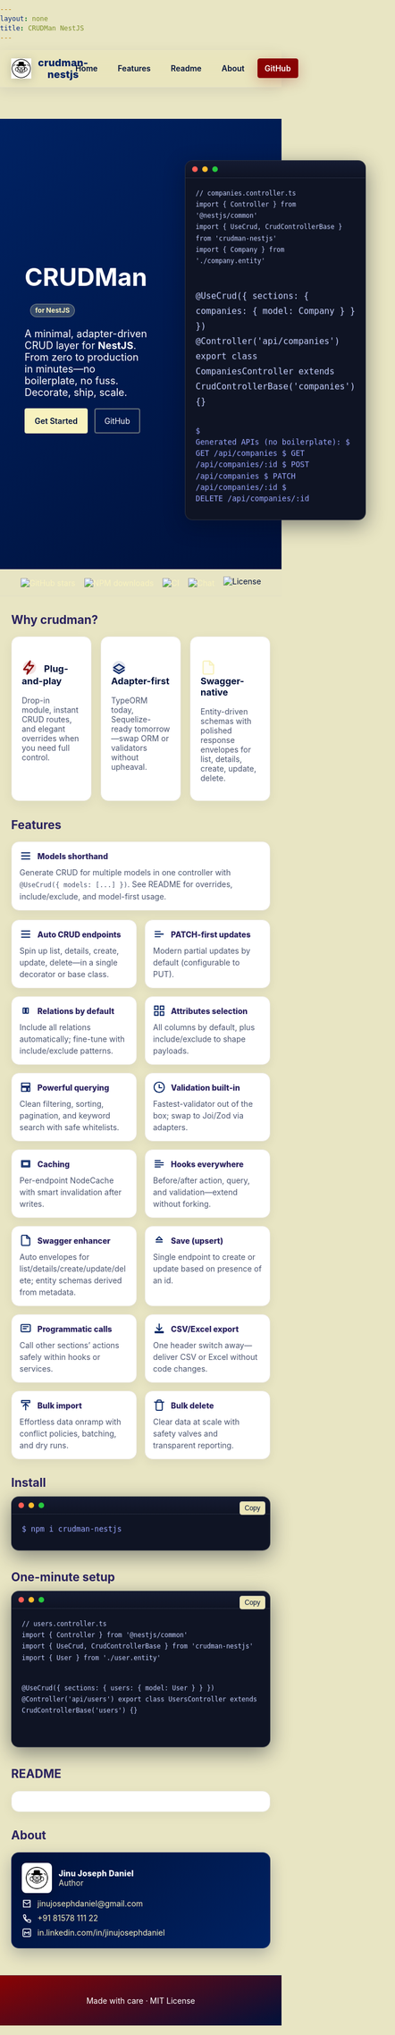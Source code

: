 ```yaml
---
layout: none
title: CRUDMan NestJS
---
```


<style>
  @import url('https://fonts.googleapis.com/css2?family=Plus+Jakarta+Sans:wght@400;500;600;700&display=swap');
  :root {
    --royal-crimson: #890304;
    --royal-navy: #00113a;
    --royal-purple: #002263;
    --royal-gold: #f8f2bf;
    --royal-cream: #e8e5c3;
    --accent-a: #890304; /* crimson */
    --accent-b: #002263; /* royal blue */
    --accent-c: #f8f2bf; /* soft gold */
  }
  html, body { margin: 0; padding: 0; font-family: 'Plus Jakarta Sans', Inter, ui-sans-serif, system-ui, -apple-system, Segoe UI, Roboto, Helvetica, Arial, "Apple Color Emoji", "Segoe UI Emoji"; background: var(--royal-cream); color: var(--royal-navy); scroll-behavior: smooth; }
  a { color: var(--royal-gold); text-decoration: none; }
  .hero { display: grid; grid-template-columns: 1fr 1fr; align-items: center; gap: 24px; padding: 72px 24px 56px; background: linear-gradient(140deg, var(--royal-purple), var(--royal-navy)); color: white; }
  .hero h1 { font-size: 44px; line-height: 1.1; margin: 0 0 12px; }
  .hero p { font-size: 18px; opacity: .95; }
  .hero .cta { margin-top: 18px; display: flex; gap: 12px; }
  .btn { padding: 12px 16px; border-radius: 4px; border: 2px solid rgba(255,255,255,.2); color: white; }
  .btn.primary { background: var(--royal-gold); color: var(--royal-navy); border-color: var(--royal-gold); font-weight: 600; }
  .btn { border-color: rgba(248,242,191,.4) }
  .container { max-width: 1060px; margin: 0 auto; padding: 0 20px; }
  .badge-nest { display:inline-block; margin-left: 10px; padding: 4px 8px; font-size: 12px; border-radius: 999px; background: rgba(248,242,191,.2); color: var(--royal-gold); border: 1px solid rgba(248,242,191,.4); font-weight: 700 }
  .logo-wrap { display:flex; justify-content:center; }
  .logo-badge { background: #fff; border-radius: 999px; padding: 12px; box-shadow: 0 6px 22px rgba(0,0,0,.25); display:inline-block; }
  .logo { width: 180px; filter: drop-shadow(0 6px 18px rgba(0,0,0,.2)); }
  /* Terminal window */
  .terminal { border-radius: 14px; background: #0f1424; color: #e8ecff; border: 1px solid rgba(255,255,255,.12); box-shadow: 0 10px 36px rgba(4,10,28,.45); overflow: hidden; }
  .terminal .tbar { display:flex; align-items:center; gap:8px; padding: 10px 12px; background: linear-gradient(180deg, #151b32, #0f1424); border-bottom: 1px solid rgba(255,255,255,.08); }
  .terminal .dot { width: 10px; height: 10px; border-radius: 50%; display:inline-block; }
  .terminal .dot.red { background: #ff5f56 }
  .terminal .dot.amber { background: #ffbd2e }
  .terminal .dot.green { background: #27c93f }
  .terminal .tbody { padding: 16px 18px; font-family: ui-monospace, SFMono-Regular, Menlo, Monaco, Consolas, "Liberation Mono", "Courier New", monospace; font-size: 13.5px; line-height: 1.5; }
  .terminal pre { margin: 0 0 12px; white-space: pre-wrap; }
  .terminal code, .terminal kbd { color: #c7d2ff }
  .terminal .prompt { color: #9ca8ff }
  /* Floating terminal animation */
  @keyframes gentleFloat { 0% { transform: translateY(0) } 50% { transform: translateY(-10px) } 100% { transform: translateY(0) } }
  .terminal { animation: gentleFloat 8s ease-in-out infinite; }
  .grid { display: grid; grid-template-columns: repeat(3, 1fr); gap: 16px; }
  .card { background: white; border-radius: 14px; padding: 18px; border: 1px solid #e9e6da; box-shadow: 0 6px 20px rgba(11,31,58,.06); }
  .muted { color: #4c5670; }
  /* Feature cards */
  .feat-grid { display: grid; grid-template-columns: repeat(3, minmax(0, 1fr)); gap: 14px; margin: 16px 0 }
  @media (max-width: 960px) { .feat-grid { grid-template-columns: repeat(2, minmax(0, 1fr)) } }
  @media (max-width: 640px) { .feat-grid { grid-template-columns: 1fr } }
  .feat-card { background: #fff; border-radius: 14px; border: 1px solid #e9e6da; padding: 14px; box-shadow: 0 6px 18px rgba(0,17,58,.06); transition: transform .2s ease, box-shadow .2s ease, border-color .2s ease }
  .feat-card:hover { transform: translateY(-3px); box-shadow: 0 12px 28px rgba(0,17,58,.10); border-color: #e2dfc6 }
  .feat-head { display:flex; align-items:center; gap: 10px; margin-bottom: 8px }
  .feat-icon { width: 22px; height: 22px; stroke: var(--royal-purple); fill: none; stroke-width: 2; stroke-linecap: round; stroke-linejoin: round }
  .feat-title { font-weight: 800; color: #2a225f }
  .feat-desc { color: #4c5670; font-size: 14px; line-height: 1.5 }
  /* Icons */
  .icon { width: 20px; height: 20px; vertical-align: -4px; margin-right: 8px; }
  .ticon { width: 16px; height: 16px; vertical-align: -2px; margin-right: 6px; opacity: 0.9 }
  .icon, .ticon { stroke: currentColor; fill: none; stroke-width: 2; stroke-linecap: round; stroke-linejoin: round }
  .icon-badge { width: 28px; height: 28px; vertical-align: -6px; margin-right: 8px }
  .footer { text-align:center; padding: 36px 24px; color: #ffffff; background: linear-gradient(160deg, var(--royal-crimson), var(--royal-navy)); border-top: 1px solid rgba(255,255,255,.12); margin-top: 48px; }
  /* Author card */
  .author-card { background: linear-gradient(135deg, var(--royal-navy), var(--royal-purple)); color: #fff; border-radius: 14px; padding: 18px; border: 1px solid rgba(255,255,255,.12); box-shadow: 0 10px 28px rgba(0,17,58,.25); }
  .author-header { display:flex; align-items:center; gap: 12px; margin-bottom: 10px }
  .author-avatar { width: 42px; height: 42px; border-radius: 8px; background: #fff; padding: 6px; box-shadow: 0 4px 16px rgba(0,0,0,.2) }
  .author-name { font-weight: 800; letter-spacing: .2px }
  .author-contacts { display:grid; grid-template-columns: 1fr; gap: 8px; }
  .author-row { display:flex; align-items:center; gap: 10px; }
  .author-row a { color: var(--royal-gold) }
  .aicon { width: 18px; height: 18px; stroke: #fff; fill: none; stroke-width: 2; stroke-linecap: round; stroke-linejoin: round }
  /* Animations */
  @keyframes fadeUp { from { opacity: 0; transform: translateY(16px); } to { opacity: 1; transform: translateY(0); } }
  @keyframes float { 0% { transform: translateY(0) } 50% { transform: translateY(-6px) } 100% { transform: translateY(0) } }
  .hero h1 { animation: fadeUp .6s ease-out both; }
  .hero p { animation: fadeUp .7s ease-out both; }
  .hero .cta { animation: fadeUp .8s ease-out both; }
  .logo { animation: float 4s ease-in-out infinite; }
  .card { animation: fadeUp .6s ease-out both; }
  .card:nth-child(2) { animation-delay: .1s }
  .card:nth-child(3) { animation-delay: .2s }
  /* Header */
  .site-header { position: sticky; top: 0; z-index: 60; background: rgba(232,229,195,0.75); backdrop-filter: saturate(180%) blur(14px); border-bottom: 1px solid #e2dfc6; box-shadow: 0 6px 24px rgba(0,17,58,0.08); }
  .site-header .nav { display:flex; align-items:center; justify-content:space-between; max-width:1060px; margin:0 auto; padding: 12px 20px; }
  .site-header .brand { display:flex; align-items:center; gap:12px; color: var(--royal-purple); font-weight: 800; letter-spacing: .2px; font-size: 18px; }
  .site-header .brand img { width: 36px; height: 36px; filter: drop-shadow(0 2px 8px rgba(11,31,58,.2)); }
  .site-header .links { display:flex; gap: 10px; align-items:center; }
  .site-header .links a { color: var(--royal-navy); padding: 8px 12px; border-radius: 4px; border: 1px solid transparent; transition: all .2s ease; font-weight: 600; }
  .site-header .links a:hover { background:#f3efe0; border-color: #e8dfc4; transform: translateY(-1px) }
  .site-header .links a.active { background: var(--royal-gold); color: var(--royal-navy); border-color: #e2dfc6; box-shadow: 0 2px 8px rgba(0,17,58,.12) }
  .site-header .links .cta-gh { background: var(--royal-crimson); color: #fff; border-color: var(--royal-crimson); box-shadow: 0 6px 24px rgba(137,3,4,.25); }
  .site-header .links .cta-gh:hover { filter: brightness(1.05) }
  /* Trust row */
  .trust { display:flex; align-items:center; justify-content:center; gap: 16px; padding: 12px 16px; background: rgba(232,229,195,.6); border-top: 1px solid #e2dfc6; border-bottom: 1px solid #e2dfc6 }
  .trust img { height: 22px }
  /* Copy buttons and toast */
  .copy-btn { position: absolute; top: 8px; right: 8px; font-size: 12px; background: rgba(248,242,191,.95); color: #00113a; border: 1px solid #e2dfc6; border-radius: 4px; padding: 4px 8px; cursor: pointer }
  .copy-btn:hover { filter: brightness(0.98) }
  pre { position: relative }
  .toast { position: fixed; right: 16px; bottom: 16px; background: linear-gradient(135deg, var(--royal-purple), var(--royal-navy)); color: #fff; padding: 10px 14px; border-radius: 8px; box-shadow: 0 10px 28px rgba(0,17,58,.25); opacity: 0; transform: translateY(8px); transition: all .2s ease; pointer-events: none; z-index: 80 }
  .toast.show { opacity: 1; transform: translateY(0) }
  /* WhatsApp widget */
  .wa-widget { position: fixed; right: 18px; bottom: 84px; z-index: 70; display: flex; align-items: center; gap: 8px; text-decoration: none; background: #25D366; color: #00113a; padding: 10px 12px; border-radius: 999px; box-shadow: 0 10px 24px rgba(0,0,0,.2); border: 1px solid rgba(0,0,0,.08) }
  .wa-widget:hover { filter: brightness(1.05); transform: translateY(-1px) }
  .wa-icon { width: 18px; height: 18px; fill: #00113a }
</style>

<header class="site-header">
  <div class="nav">
    <div class="brand"><img src="assets/crudman-logo.svg" alt="logo" /> crudman-nestjs</div>
    <nav class="links">
      <a href="#home">Home</a>
      <a href="#features">Features</a>
      <a href="#readme">Readme</a>
      <a href="#about">About</a>
      <a class="cta-gh" href="https://github.com/jinujd/crudman-nestjs" target="_blank" rel="noopener">GitHub</a>
    </nav>
  </div>
</header>

<section id="home" class="hero">
  <div class="container">
    <h1>CRUDMan <span class="badge-nest">for NestJS</span></h1>
    <p>A minimal, adapter-driven CRUD layer for <strong>NestJS</strong>. From zero to production in minutes—no boilerplate, no fuss. Decorate, ship, scale.</p>
    <div class="cta">
      <a class="btn primary" href="https://github.com/jinujd/crudman-nestjs#readme">Get Started</a>
      <a class="btn" href="https://github.com/jinujd/crudman-nestjs">GitHub</a>
    </div>
  </div>
  <div style="padding: 8px 24px">
    <div class="terminal">
      <div class="tbar"><span class="dot red"></span><span class="dot amber"></span><span class="dot green"></span></div>
      <div class="tbody">
        <pre><code>// companies.controller.ts
import { Controller } from '@nestjs/common'
import { UseCrud, CrudControllerBase } from 'crudman-nestjs'
import { Company } from './company.entity'

@UseCrud({ sections: { companies: { model: Company } } })
@Controller('api/companies')
export class CompaniesController extends CrudControllerBase('companies') {}</code></pre>
        <pre class="prompt">$ Generated APIs (no boilerplate):
$ GET    /api/companies
$ GET    /api/companies/:id
$ POST   /api/companies
$ PATCH  /api/companies/:id
$ DELETE /api/companies/:id</pre>
      </div>
    </div>
  </div>
</section>

<div class="trust">
  <a href="https://github.com/jinujd/crudman-nestjs" target="_blank" rel="noopener"><img alt="GitHub stars" src="https://img.shields.io/github/stars/jinujd/crudman-nestjs?style=flat&color=00113a&labelColor=f8f2bf&label=stars"></a>
  <a href="https://www.npmjs.com/package/crudman-nestjs" target="_blank" rel="noopener"><img alt="NPM downloads" src="https://img.shields.io/npm/dm/crudman-nestjs.svg?logo=npm&logoColor=white&color=00113a&labelColor=f8f2bf&label=downloads"></a>
  <a href="https://github.com/jinujd/crudman-nestjs/actions" target="_blank" rel="noopener"><img alt="CI" src="https://img.shields.io/github/actions/workflow/status/jinujd/crudman-nestjs/node.js.yml?branch=main&label=CI&color=00113a&labelColor=f8f2bf"></a>
  <a href="https://github.com/jinujd/crudman-nestjs/discussions" target="_blank" rel="noopener"><img alt="Chat" src="https://img.shields.io/badge/Chat-Discussions-00113a.svg?labelColor=f8f2bf"></a>
  <img alt="License" src="https://img.shields.io/badge/license-MIT-00113a.svg?labelColor=f8f2bf">
 </div>

<div class="container">
  <h2 id="features" style="color:#2a225f">Why crudman?</h2>
  <div class="grid">
    <div class="card">
      <h3>
        <svg class="icon-badge" viewBox="0 0 24 24" style="color:var(--accent-a)">
          <circle cx="12" cy="12" r="10" fill="currentColor" opacity=".12"/>
          <path d="M13 2L3 15h7l-2 7 10-13h-7z" stroke="currentColor" fill="none" stroke-width="2" stroke-linecap="round" stroke-linejoin="round"/>
        </svg>
        Plug-and-play
      </h3>
      <p class="muted">Drop-in module, instant CRUD routes, and elegant overrides when you need full control.</p>
    </div>
    <div class="card">
      <h3>
        <svg class="icon-badge" viewBox="0 0 24 24" style="color:var(--accent-b)">
          <circle cx="12" cy="12" r="10" fill="currentColor" opacity=".12"/>
          <path d="M4 12l8-5 8 5-8 5-8-5z" stroke="currentColor" fill="none" stroke-width="2" stroke-linecap="round" stroke-linejoin="round"/>
          <path d="M4 16l8 5 8-5" stroke="currentColor" fill="none" stroke-width="2" stroke-linecap="round" stroke-linejoin="round"/>
        </svg>
        Adapter-first
      </h3>
      <p class="muted">TypeORM today, Sequelize-ready tomorrow—swap ORM or validators without upheaval.</p>
    </div>
    <div class="card">
      <h3>
        <svg class="icon-badge" viewBox="0 0 24 24" style="color:var(--accent-c)">
          <circle cx="12" cy="12" r="10" fill="currentColor" opacity=".12"/>
          <path d="M14 2H6a2 2 0 0 0-2 2v16a2 2 0 0 0 2 2h12a2 2 0 0 0 2-2V8z" stroke="currentColor" fill="none" stroke-width="2" stroke-linecap="round" stroke-linejoin="round"/>
          <path d="M14 2v6h6" stroke="currentColor" fill="none" stroke-width="2" stroke-linecap="round" stroke-linejoin="round"/>
        </svg>
        Swagger-native
      </h3>
      <p class="muted">Entity-driven schemas with polished response envelopes for list, details, create, update, delete.</p>
    </div>
  </div>

  <h2 style="color:#2a225f">Features</h2>
  <div class="feat-card" style="margin-bottom:12px">
    <div class="feat-head"><svg class="feat-icon" viewBox="0 0 24 24"><path d="M4 6h16M4 12h16M4 18h16"/></svg><div class="feat-title">Models shorthand</div></div>
    <div class="feat-desc">Generate CRUD for multiple models in one controller with <code>@UseCrud({ models: [...] })</code>. See README for overrides, include/exclude, and model-first usage.</div>
  </div>
  <div class="feat-grid">
    <div class="feat-card"><div class="feat-head"><svg class="feat-icon" viewBox="0 0 24 24"><path d="M4 6h16M4 12h16M4 18h16"/></svg><div class="feat-title">Auto CRUD endpoints</div></div><div class="feat-desc">Spin up list, details, create, update, delete—in a single decorator or base class.</div></div>
    <div class="feat-card"><div class="feat-head"><svg class="feat-icon" viewBox="0 0 24 24"><path d="M4 12h16M4 7h10M4 17h10"/></svg><div class="feat-title">PATCH-first updates</div></div><div class="feat-desc">Modern partial updates by default (configurable to PUT).</div></div>
    <div class="feat-card"><div class="feat-head"><svg class="feat-icon" viewBox="0 0 24 24"><path d="M7 7h4v10H7zM13 7h4v10h-4z"/></svg><div class="feat-title">Relations by default</div></div><div class="feat-desc">Include all relations automatically; fine-tune with include/exclude patterns.</div></div>
    <div class="feat-card"><div class="feat-head"><svg class="feat-icon" viewBox="0 0 24 24"><rect x="3" y="3" width="7" height="7"/><rect x="14" y="3" width="7" height="7"/><rect x="3" y="14" width="7" height="7"/><rect x="14" y="14" width="7" height="7"/></svg><div class="feat-title">Attributes selection</div></div><div class="feat-desc">All columns by default, plus include/exclude to shape payloads.</div></div>
    <div class="feat-card"><div class="feat-head"><svg class="feat-icon" viewBox="0 0 24 24"><path d="M4 4h16v6H4zM4 12h10v8H4zM16 12h4v8h-4z"/></svg><div class="feat-title">Powerful querying</div></div><div class="feat-desc">Clean filtering, sorting, pagination, and keyword search with safe whitelists.</div></div>
    <div class="feat-card"><div class="feat-head"><svg class="feat-icon" viewBox="0 0 24 24"><circle cx="12" cy="12" r="10"/><path d="M12 7v6h5"/></svg><div class="feat-title">Validation built-in</div></div><div class="feat-desc">Fastest-validator out of the box; swap to Joi/Zod via adapters.</div></div>
    <div class="feat-card"><div class="feat-head"><svg class="feat-icon" viewBox="0 0 24 24"><rect x="4" y="6" width="16" height="12"/><rect x="6" y="8" width="12" height="8"/></svg><div class="feat-title">Caching</div></div><div class="feat-desc">Per-endpoint NodeCache with smart invalidation after writes.</div></div>
    <div class="feat-card"><div class="feat-head"><svg class="feat-icon" viewBox="0 0 24 24"><path d="M4 6h10M4 10h16M4 14h16M4 18h10"/></svg><div class="feat-title">Hooks everywhere</div></div><div class="feat-desc">Before/after action, query, and validation—extend without forking.</div></div>
    <div class="feat-card"><div class="feat-head"><svg class="feat-icon" viewBox="0 0 24 24"><path d="M14 2H6a2 2 0 0 0-2 2v16a2 2 0 0 0 2 2h12a2 2 0 0 0 2-2V8z"/><path d="M14 2v6h6"/></svg><div class="feat-title">Swagger enhancer</div></div><div class="feat-desc">Auto envelopes for list/details/create/update/delete; entity schemas derived from metadata.</div></div>
    <div class="feat-card"><div class="feat-head"><svg class="feat-icon" viewBox="0 0 24 24"><path d="M12 5l6 6H6l6-6zM6 15h12"/></svg><div class="feat-title">Save (upsert)</div></div><div class="feat-desc">Single endpoint to create or update based on presence of an id.</div></div>
    <div class="feat-card"><div class="feat-head"><svg class="feat-icon" viewBox="0 0 24 24"><rect x="3" y="4" width="18" height="14" rx="2"/><path d="M7 8h10M7 12h6"/></svg><div class="feat-title">Programmatic calls</div></div><div class="feat-desc">Call other sections’ actions safely within hooks or services.</div></div>
    <div class="feat-card"><div class="feat-head"><svg class="feat-icon" viewBox="0 0 24 24"><path d="M12 3v12"/><path d="M7 10l5 5 5-5"/><rect x="4" y="18" width="16" height="2"/></svg><div class="feat-title">CSV/Excel export</div></div><div class="feat-desc">One header switch away—deliver CSV or Excel without code changes.</div></div>
    <div class="feat-card"><div class="feat-head"><svg class="feat-icon" viewBox="0 0 24 24"><path d="M12 21V9"/><path d="M7 14l5-5 5 5"/><rect x="4" y="3" width="16" height="4"/></svg><div class="feat-title">Bulk import</div></div><div class="feat-desc">Effortless data onramp with conflict policies, batching, and dry runs.</div></div>
    <div class="feat-card"><div class="feat-head"><svg class="feat-icon" viewBox="0 0 24 24"><path d="M3 6h18M6 6v14a2 2 0 0 0 2 2h8a2 2 0 0 0 2-2V6"/><path d="M8 6V4a2 2 0 0 1 2-2h4a2 2 0 0 1 2 2v2"/></svg><div class="feat-title">Bulk delete</div></div><div class="feat-desc">Clear data at scale with safety valves and transparent reporting.</div></div>
  </div>

  <h2 style="color:#2a225f">Install</h2>
  <div class="terminal" style="margin-bottom:16px; position: relative">
    <div class="tbar"><span class="dot red"></span><span class="dot amber"></span><span class="dot green"></span></div>
    <div class="tbody">
      <pre class="prompt">$ npm i crudman-nestjs</pre>
    </div>
    <button class="copy-btn" data-code="npm i crudman-nestjs" aria-label="Copy install command">Copy</button>
  </div>

  <h2 style="color:#2a225f">One-minute setup</h2>
  <div class="terminal" style="position: relative">
    <div class="tbar"><span class="dot red"></span><span class="dot amber"></span><span class="dot green"></span></div>
    <div class="tbody">
      <pre><code>// users.controller.ts
import { Controller } from '@nestjs/common'
import { UseCrud, CrudControllerBase } from 'crudman-nestjs'
import { User } from './user.entity'

@UseCrud({ sections: { users: { model: User } } })
@Controller('api/users')
export class UsersController extends CrudControllerBase('users') {}</code></pre>
    </div>
    <button class="copy-btn" data-code="@UseCrud({ sections: { users: { model: User } } })\n@Controller('api/users')\nexport class UsersController extends CrudControllerBase('users') {}" aria-label="Copy setup snippet">Copy</button>
  </div>

  <h2 id="readme" style="color:#2a225f">README</h2>
  <div id="readme-container" class="card" style="overflow:auto; max-height: 80vh"></div>

  <h2 id="about" style="color:#2a225f">About</h2>
  <div class="author-card">
    <div class="author-header">
      <div class="author-avatar"><img src="assets/crudman-logo.svg" alt="logo" style="width:100%; height:100%"/></div>
      <div>
        <div class="author-name">Jinu Joseph Daniel</div>
        <div class="muted" style="color:#e8e5c3">Author</div>
      </div>
    </div>
    <div class="author-contacts">
      <div class="author-row"><svg class="aicon" viewBox="0 0 24 24"><path d="M4 4h16v16H4z"/><path d="M4 7l8 6 8-6"/></svg><a href="mailto:jinujosephdaniel@gmail.com">jinujosephdaniel@gmail.com</a></div>
      <div class="author-row"><svg class="aicon" viewBox="0 0 24 24"><path d="M6.6 10.8a15 15 0 006.6 6.6l2.2-2.2a1 1 0 011.1-.2 11.6 11.6 0 003.5 1.1 1 1 0 011 .99V20a2 2 0 01-2 2A18 18 0 014 6a2 2 0 012-2h1.8a1 1 0 01.99 1 11.6 11.6 0 001.1 3.5 1 1 0 01-.2 1.1l-2.2 2.2z"/></svg><a href="tel:+918157811122">+91 81578 111 22</a></div>
      <div class="author-row"><svg class="aicon" viewBox="0 0 24 24"><rect x="3" y="3" width="18" height="18" rx="2"/><path d="M7 17v-7l5 3 5-3v7"/></svg><a href="https://in.linkedin.com/in/jinujosephdaniel" target="_blank" rel="noopener">in.linkedin.com/in/jinujosephdaniel</a></div>
    </div>
  </div>

</div>
<div class="footer">Made with care · MIT License</div>

<script>
  // Lightweight README fetch & render fallback if served via GitHub Pages without Jekyll plugins
  (async function() {
    try {
      const res = await fetch('https://raw.githubusercontent.com/jinujd/crudman-nestjs/main/README.md')
      if (!res.ok) return
      const md = await res.text()
      // Simple markdown renderer that preserves raw HTML in README, while protecting code blocks
      const codeBlocks = []
      let tmp = md.replace(/```([\s\S]*?)```/g, (_m, code) => {
        codeBlocks.push(code)
        return `@@CODEBLOCK_${codeBlocks.length - 1}@@`
      })
      // Headings, lists, quotes, inline code (keep existing HTML intact)
      let html = tmp
        .replace(/^###\s+(.*)$/gm, '<h3>$1</h3>')
        .replace(/^##\s+(.*)$/gm, '<h2>$1</h2>')
        .replace(/^#\s+(.*)$/gm, '<h1>$1</h1>')
        .replace(/^>\s?(.*)$/gm, '<blockquote>$1</blockquote>')
        .replace(/^\-\s+(.*)$/gm, '<li>$1</li>')
        .replace(/(<li>[^<]*<\/li>\n?)+/g, (block) => `<ul>${block}</ul>`)
        .replace(/`([^`]+)`/g, '<code>$1</code>')
        .replace(/\n\n/g, '<br/><br/>')
      // Restore fenced code blocks with escaped HTML inside (no copy buttons in README)
      html = html.replace(/@@CODEBLOCK_(\d+)@@/g, (_m, idx) => {
        const i = Number(idx)
        const esc = String(codeBlocks[i]).replace(/[&<>]/g, (c) => ({ '&': '&amp;', '<': '&lt;', '>': '&gt;' }[c]))
        return `<pre><code>${esc}</code></pre>`
      })
      const el = document.getElementById('readme-container')
      if (el) {
        el.innerHTML = html
        // Fix image paths from README (e.g., docs/assets/ → assets/ for GitHub Pages docs root)
        const imgs = el.querySelectorAll('img')
        imgs.forEach((img) => {
          const raw = img.getAttribute('src') || ''
          const fix = (s) => {
            if (/^https?:\/\//i.test(s)) return s
            let x = s.replace(/^\.\/?/, '').replace(/^\//, '')
            if (x.startsWith('docs/assets/')) return 'assets/' + x.slice('docs/assets/'.length)
            if (x.startsWith('docs/')) return x.replace(/^docs\//, '')
            if (x.startsWith('assets/assets/')) return x.replace(/^assets\/assets\//, 'assets/')
            return x
          }
          const fixed = fix(raw)
          if (fixed !== raw) img.setAttribute('src', fixed)
        })
      }
    } catch {}
  })()

  // Active section highlighting
  (function() {
    const links = Array.from(document.querySelectorAll('.site-header .links a[href^="#"]'))
    const map = new Map()
    links.forEach(a => {
      const id = a.getAttribute('href').slice(1)
      const sec = document.getElementById(id)
      if (sec) map.set(sec, a)
    })
    const setActive = (el) => {
      links.forEach(l => l.classList.remove('active'))
      if (el) el.classList.add('active')
    }
    const io = new IntersectionObserver((entries) => {
      let topMost = null
      entries.forEach(e => {
        if (e.isIntersecting) {
          if (!topMost || e.boundingClientRect.top < topMost.boundingClientRect.top) topMost = e
        }
      })
      if (topMost) setActive(map.get(topMost.target))
    }, { rootMargin: '-20% 0px -70% 0px', threshold: [0, 0.25, 0.5, 0.75, 1] })
    map.forEach((_, sec) => io.observe(sec))
    // Also update on click
    links.forEach(a => a.addEventListener('click', () => {
      setTimeout(() => setActive(a), 100)
    }))
  })()

  // Copy handling for terminal cards + toast
  (function() {
    const toast = document.createElement('div')
    toast.className = 'toast'
    toast.textContent = 'Copied to clipboard'
    document.body.appendChild(toast)
    const showToast = () => { toast.classList.add('show'); setTimeout(() => toast.classList.remove('show'), 1200) }
    document.addEventListener('click', async (e) => {
      const t = e.target
      if (t && t.classList && t.classList.contains('copy-btn')) {
        const code = t.getAttribute('data-code') || ''
        try { await navigator.clipboard.writeText(code); showToast() } catch {}
      }
    })
  })()
</script>

<!-- WhatsApp Chat with Author (GetButton.io) -->
<script type="text/javascript">
  (function () {
    var options = {
      whatsapp: "+918157811122",
      call_to_action: "Chat with author",
      position: "right",
    };
    var proto = document.location.protocol, host = "getbutton.io", url = proto + "//static." + host;
    var s = document.createElement('script'); s.type = 'text/javascript'; s.async = true; s.src = url + '/widget-send-button/js/init.js';
    s.onload = function () { WhWidgetSendButton.init(host, proto, options); };
    var x = document.getElementsByTagName('script')[0]; x.parentNode.insertBefore(s, x);
  })();
 </script>
